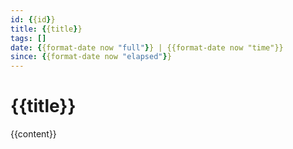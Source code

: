 ```yaml
---
id: {{id}}
title: {{title}}
tags: []
date: {{format-date now "full"}} | {{format-date now "time"}}
since: {{format-date now "elapsed"}}
---
```


# {{title}}

{{content}}
